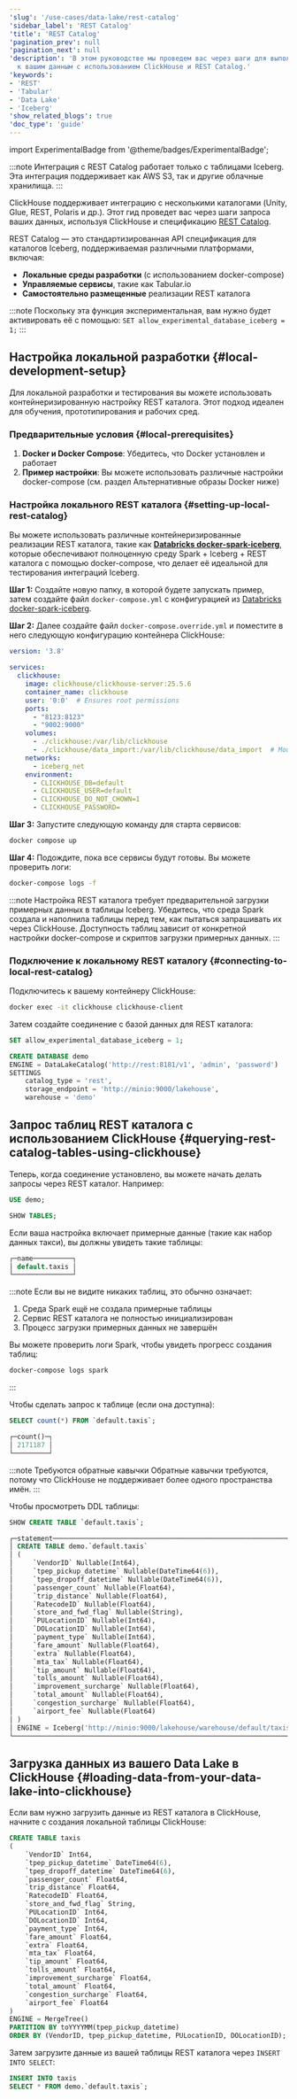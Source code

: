 ```yaml
---
'slug': '/use-cases/data-lake/rest-catalog'
'sidebar_label': 'REST Catalog'
'title': 'REST Catalog'
'pagination_prev': null
'pagination_next': null
'description': 'В этом руководстве мы проведем вас через шаги для выполнения запросов
  к вашим данным с использованием ClickHouse и REST Catalog.'
'keywords':
- 'REST'
- 'Tabular'
- 'Data Lake'
- 'Iceberg'
'show_related_blogs': true
'doc_type': 'guide'
---
```

import ExperimentalBadge from '@theme/badges/ExperimentalBadge';

<ExperimentalBadge/>

:::note
Интеграция с REST Catalog работает только с таблицами Iceberg.
Эта интеграция поддерживает как AWS S3, так и другие облачные хранилища.
:::

ClickHouse поддерживает интеграцию с несколькими каталогами (Unity, Glue, REST, Polaris и др.). Этот гид проведет вас через шаги запроса ваших данных, используя ClickHouse и спецификацию [REST Catalog](https://github.com/apache/iceberg/blob/main/open-api/rest-catalog-open-api.yaml/).

REST Catalog — это стандартизированная API спецификация для каталогов Iceberg, поддерживаемая различными платформами, включая:
- **Локальные среды разработки** (с использованием docker-compose)
- **Управляемые сервисы**, такие как Tabular.io
- **Самостоятельно размещенные** реализации REST каталога

:::note
Поскольку эта функция экспериментальная, вам нужно будет активировать её с помощью:
`SET allow_experimental_database_iceberg = 1;`
:::

## Настройка локальной разработки {#local-development-setup}

Для локальной разработки и тестирования вы можете использовать контейнеризированную настройку REST каталога. Этот подход идеален для обучения, прототипирования и рабочих сред.

### Предварительные условия {#local-prerequisites}

1. **Docker и Docker Compose**: Убедитесь, что Docker установлен и работает
2. **Пример настройки**: Вы можете использовать различные настройки docker-compose (см. раздел Альтернативные образы Docker ниже)

### Настройка локального REST каталога {#setting-up-local-rest-catalog}

Вы можете использовать различные контейнеризированные реализации REST каталога, такие как **[Databricks docker-spark-iceberg](https://github.com/databricks/docker-spark-iceberg/blob/main/docker-compose.yml?ref=blog.min.io)**, которые обеспечивают полноценную среду Spark + Iceberg + REST каталога с помощью docker-compose, что делает её идеальной для тестирования интеграций Iceberg.

**Шаг 1:** Создайте новую папку, в которой будете запускать пример, затем создайте файл `docker-compose.yml` с конфигурацией из [Databricks docker-spark-iceberg](https://github.com/databricks/docker-spark-iceberg/blob/main/docker-compose.yml?ref=blog.min.io).

**Шаг 2:** Далее создайте файл `docker-compose.override.yml` и поместите в него следующую конфигурацию контейнера ClickHouse:

```yaml
version: '3.8'

services:
  clickhouse:
    image: clickhouse/clickhouse-server:25.5.6
    container_name: clickhouse
    user: '0:0'  # Ensures root permissions
    ports:
      - "8123:8123"
      - "9002:9000"
    volumes:
      - ./clickhouse:/var/lib/clickhouse
      - ./clickhouse/data_import:/var/lib/clickhouse/data_import  # Mount dataset folder
    networks:
      - iceberg_net
    environment:
      - CLICKHOUSE_DB=default
      - CLICKHOUSE_USER=default
      - CLICKHOUSE_DO_NOT_CHOWN=1
      - CLICKHOUSE_PASSWORD=
```

**Шаг 3:** Запустите следующую команду для старта сервисов:

```bash
docker compose up
```

**Шаг 4:** Подождите, пока все сервисы будут готовы. Вы можете проверить логи:

```bash
docker-compose logs -f
```

:::note
Настройка REST каталога требует предварительной загрузки примерных данных в таблицы Iceberg. Убедитесь, что среда Spark создала и наполнила таблицы перед тем, как пытаться запрашивать их через ClickHouse. Доступность таблиц зависит от конкретной настройки docker-compose и скриптов загрузки примерных данных.
:::

### Подключение к локальному REST каталогу {#connecting-to-local-rest-catalog}

Подключитесь к вашему контейнеру ClickHouse:

```bash
docker exec -it clickhouse clickhouse-client
```

Затем создайте соединение с базой данных для REST каталога:

```sql
SET allow_experimental_database_iceberg = 1;

CREATE DATABASE demo
ENGINE = DataLakeCatalog('http://rest:8181/v1', 'admin', 'password')
SETTINGS 
    catalog_type = 'rest', 
    storage_endpoint = 'http://minio:9000/lakehouse', 
    warehouse = 'demo'
```

## Запрос таблиц REST каталога с использованием ClickHouse {#querying-rest-catalog-tables-using-clickhouse}

Теперь, когда соединение установлено, вы можете начать делать запросы через REST каталог. Например:

```sql
USE demo;

SHOW TABLES;
```

Если ваша настройка включает примерные данные (такие как набор данных такси), вы должны увидеть такие таблицы:

```sql title="Response"
┌─name──────────┐
│ default.taxis │
└───────────────┘
```

:::note
Если вы не видите никаких таблиц, это обычно означает:
1. Среда Spark ещё не создала примерные таблицы
2. Сервис REST каталога не полностью инициализирован
3. Процесс загрузки примерных данных не завершён

Вы можете проверить логи Spark, чтобы увидеть прогресс создания таблиц:
```bash
docker-compose logs spark
```
:::

Чтобы сделать запрос к таблице (если она доступна):

```sql
SELECT count(*) FROM `default.taxis`;
```

```sql title="Response"
┌─count()─┐
│ 2171187 │
└─────────┘
```

:::note Требуются обратные кавычки
Обратные кавычки требуются, потому что ClickHouse не поддерживает более одного пространства имён.
:::

Чтобы просмотреть DDL таблицы:

```sql
SHOW CREATE TABLE `default.taxis`;
```

```sql title="Response"
┌─statement─────────────────────────────────────────────────────────────────────────────────────┐
│ CREATE TABLE demo.`default.taxis`                                                             │
│ (                                                                                             │
│     `VendorID` Nullable(Int64),                                                               │
│     `tpep_pickup_datetime` Nullable(DateTime64(6)),                                           │
│     `tpep_dropoff_datetime` Nullable(DateTime64(6)),                                          │
│     `passenger_count` Nullable(Float64),                                                      │
│     `trip_distance` Nullable(Float64),                                                        │
│     `RatecodeID` Nullable(Float64),                                                           │
│     `store_and_fwd_flag` Nullable(String),                                                    │
│     `PULocationID` Nullable(Int64),                                                           │
│     `DOLocationID` Nullable(Int64),                                                           │
│     `payment_type` Nullable(Int64),                                                           │
│     `fare_amount` Nullable(Float64),                                                          │
│     `extra` Nullable(Float64),                                                                │
│     `mta_tax` Nullable(Float64),                                                              │
│     `tip_amount` Nullable(Float64),                                                           │
│     `tolls_amount` Nullable(Float64),                                                         │
│     `improvement_surcharge` Nullable(Float64),                                                │
│     `total_amount` Nullable(Float64),                                                         │
│     `congestion_surcharge` Nullable(Float64),                                                 │
│     `airport_fee` Nullable(Float64)                                                           │
│ )                                                                                             │
│ ENGINE = Iceberg('http://minio:9000/lakehouse/warehouse/default/taxis/', 'admin', '[HIDDEN]') │
└───────────────────────────────────────────────────────────────────────────────────────────────┘
```

## Загрузка данных из вашего Data Lake в ClickHouse {#loading-data-from-your-data-lake-into-clickhouse}

Если вам нужно загрузить данные из REST каталога в ClickHouse, начните с создания локальной таблицы ClickHouse:

```sql
CREATE TABLE taxis
(
    `VendorID` Int64,
    `tpep_pickup_datetime` DateTime64(6),
    `tpep_dropoff_datetime` DateTime64(6),
    `passenger_count` Float64,
    `trip_distance` Float64,
    `RatecodeID` Float64,
    `store_and_fwd_flag` String,
    `PULocationID` Int64,
    `DOLocationID` Int64,
    `payment_type` Int64,
    `fare_amount` Float64,
    `extra` Float64,
    `mta_tax` Float64,
    `tip_amount` Float64,
    `tolls_amount` Float64,
    `improvement_surcharge` Float64,
    `total_amount` Float64,
    `congestion_surcharge` Float64,
    `airport_fee` Float64
)
ENGINE = MergeTree()
PARTITION BY toYYYYMM(tpep_pickup_datetime)
ORDER BY (VendorID, tpep_pickup_datetime, PULocationID, DOLocationID);
```

Затем загрузите данные из вашей таблицы REST каталога через `INSERT INTO SELECT`:

```sql
INSERT INTO taxis 
SELECT * FROM demo.`default.taxis`;
```